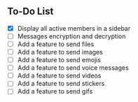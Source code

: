 ## To-Do List
- [x] Display all active members in a sidebar
- [ ] Messages encryption and decryption
- [ ] Add a feature to send files
- [ ] Add a feature to send images
- [ ] Add a feature to send emojis
- [ ] Add a feature to send voice messages
- [ ] Add a feature to send videos
- [ ] Add a feature to send stickers
- [ ] Add a feature to send gifs
